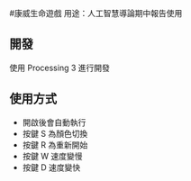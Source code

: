 #康威生命遊戲
用途：人工智慧導論期中報告使用
## 開發
使用 Processing 3 進行開發
## 使用方式
- 開啟後會自動執行
- 按鍵 S 為顏色切換
- 按鍵 R 為重新開始
- 按鍵 W 速度變慢
- 按鍵 D 速度變快